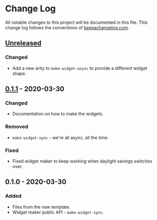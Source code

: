 # Change Log
All notable changes to this project will be documented in this file. This change log follows the conventions of [keepachangelog.com](http://keepachangelog.com/).

## [Unreleased]
### Changed
- Add a new arity to `make-widget-async` to provide a different widget shape.

## [0.1.1] - 2020-03-30
### Changed
- Documentation on how to make the widgets.

### Removed
- `make-widget-sync` - we're all async, all the time.

### Fixed
- Fixed widget maker to keep working when daylight savings switches over.

## 0.1.0 - 2020-03-30
### Added
- Files from the new template.
- Widget maker public API - `make-widget-sync`.

[Unreleased]: https://github.com/your-name/intseq/compare/0.1.1...HEAD
[0.1.1]: https://github.com/your-name/intseq/compare/0.1.0...0.1.1
